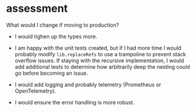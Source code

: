 # assessment

What would I change if moving to production?

* I would tighen up the types more. 

* I am happy with the unit tests created, but if I had more time I would probably 
modify `lib.replaceRefs` to use a trampoline to prevent stack overflow issues.
If staying with the recursive implementation, I would add additional tests to determine 
how arbitrarily deep the nesting could go before becoming an issue.

* I would add logging and probably telemetry (Prometheus or OpenTelemetry).

* I would ensure the error handling is more robust.











